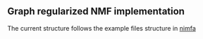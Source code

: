 ## Graph regularized NMF implementation

The current structure follows the example files structure in [nimfa](https://github.com/marinkaz/nimfa)
